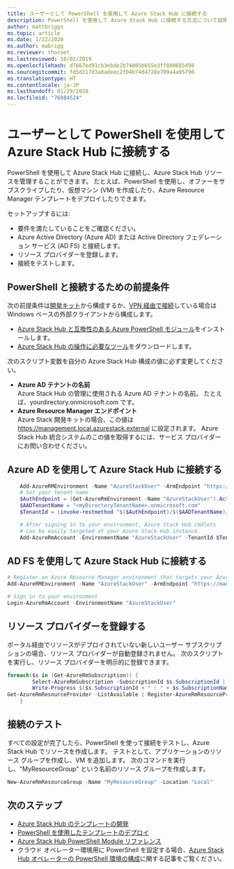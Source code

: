 ```yaml
---
title: ユーザーとして PowerShell を使用して Azure Stack Hub に接続する
description: PowerShell を使用して Azure Stack Hub に接続する方法について説明します。
author: mattbriggs
ms.topic: article
ms.date: 1/22/2020
ms.author: mabrigg
ms.reviewer: thoroet
ms.lastreviewed: 10/02/2019
ms.openlocfilehash: d7667ed91cb3ebde2b74d05b655e3ff880685d98
ms.sourcegitcommit: fd5d217d3a8adeec2f04b74d4728e709a4a95790
ms.translationtype: HT
ms.contentlocale: ja-JP
ms.lasthandoff: 01/29/2020
ms.locfileid: "76884524"
---
```

# <a name="connect-to-azure-stack-hub-with-powershell-as-a-user"></a>ユーザーとして PowerShell を使用して Azure Stack Hub に接続する

PowerShell を使用して Azure Stack Hub に接続し、Azure Stack Hub リソースを管理することができます。 たとえば、PowerShell を使用し、オファーをサブスクライブしたり、仮想マシン (VM) を作成したり、Azure Resource Manager テンプレートをデプロイしたりできます。

セットアップするには:
  - 要件を満たしていることをご確認ください。
  - Azure Active Directory (Azure AD) または Active Directory フェデレーション サービス (AD FS) と接続します。 
  - リソース プロバイダーを登録します。
  - 接続をテストします。

## <a name="prerequisites-to-connecting-with-powershell"></a>PowerShell と接続するための前提条件

次の前提条件は[開発キット](../asdk/asdk-connect.md#connect-to-azure-stack-using-rdp)から構成するか、[VPN 経由で接続](../asdk/asdk-connect.md#connect-to-azure-stack-using-vpn)している場合は Windows ベースの外部クライアントから構成します。

* [Azure Stack Hub と互換性のある Azure PowerShell モジュール](../operator/azure-stack-powershell-install.md)をインストールします。
* [Azure Stack Hub の操作に必要なツール](../operator/azure-stack-powershell-download.md)をダウンロードします。

次のスクリプト変数を自分の Azure Stack Hub 構成の値に必ず変更してください。

- **Azure AD テナントの名前**  
  Azure Stack Hub の管理に使用される Azure AD テナントの名前。 たとえば、yourdirectory.onmicrosoft.com です。
- **Azure Resource Manager エンドポイント**  
  Azure Stack 開発キットの場合、この値は https://management.local.azurestack.external に設定されます。 Azure Stack Hub 統合システムのこの値を取得するには、サービス プロバイダーにお問い合わせください。

## <a name="connect-to-azure-stack-hub-with-azure-ad"></a>Azure AD を使用して Azure Stack Hub に接続する

```powershell  
    Add-AzureRMEnvironment -Name "AzureStackUser" -ArmEndpoint "https://management.local.azurestack.external"
    # Set your tenant name
    $AuthEndpoint = (Get-AzureRmEnvironment -Name "AzureStackUser").ActiveDirectoryAuthority.TrimEnd('/')
    $AADTenantName = "<myDirectoryTenantName>.onmicrosoft.com"
    $TenantId = (invoke-restmethod "$($AuthEndpoint)/$($AADTenantName)/.well-known/openid-configuration").issuer.TrimEnd('/').Split('/')[-1]

    # After signing in to your environment, Azure Stack Hub cmdlets
    # can be easily targeted at your Azure Stack Hub instance.
    Add-AzureRmAccount -EnvironmentName "AzureStackUser" -TenantId $TenantId
```

## <a name="connect-to-azure-stack-hub-with-ad-fs"></a>AD FS を使用して Azure Stack Hub に接続する

  ```powershell  
  # Register an Azure Resource Manager environment that targets your Azure Stack Hub instance
  Add-AzureRMEnvironment -Name "AzureStackUser" -ArmEndpoint "https://management.local.azurestack.external"

  # Sign in to your environment
  Login-AzureRmAccount -EnvironmentName "AzureStackUser"
  ```

## <a name="register-resource-providers"></a>リソース プロバイダーを登録する

ポータル経由でリソースがデプロイされていない新しいユーザー サブスクリプションの場合、リソース プロバイダーが自動登録されません。 次のスクリプトを実行し、リソース プロバイダーを明示的に登録できます。

```powershell  
foreach($s in (Get-AzureRmSubscription)) {
        Select-AzureRmSubscription -SubscriptionId $s.SubscriptionId | Out-Null
        Write-Progress $($s.SubscriptionId + " : " + $s.SubscriptionName)
Get-AzureRmResourceProvider -ListAvailable | Register-AzureRmResourceProvider
    }
```

## <a name="test-the-connectivity"></a>接続のテスト

すべての設定が完了したら、PowerShell を使って接続をテストし、Azure Stack Hub でリソースを作成します。 テストとして、アプリケーションのリソース グループを作成し、VM を追加します。 次のコマンドを実行し、"MyResourceGroup" という名前のリソース グループを作成します。

```powershell  
New-AzureRmResourceGroup -Name "MyResourceGroup" -Location "Local"
```

## <a name="next-steps"></a>次のステップ

- [Azure Stack Hub のテンプレートの開発](azure-stack-develop-templates.md)
- [PowerShell を使用したテンプレートのデプロイ](azure-stack-deploy-template-powershell.md)
- [Azure Stack Hub PowerShell Module リファレンス](https://docs.microsoft.com/powershell/azure/azure-stack/overview)
- クラウド オペレーター環境用に PowerShell を設定する場合、[Azure Stack Hub オペレーターの PowerShell 環境の構成](../operator/azure-stack-powershell-configure-admin.md)に関する記事をご覧ください。
